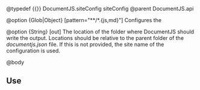@typedef {{}} DocumentJS.siteConfig siteConfig
@parent DocumentJS.api

@option {Glob|Object} [pattern="**/*.{js,md}"] Configures the 

@option {String} [out] The location of the folder where DocumentJS should
write the output. Locations should be relative to the parent folder of the 
_documentjs.json_ file. If this is not provided, the site name of the configuration
is used.

@body 

## Use

